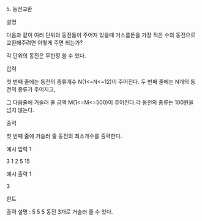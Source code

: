 5\. 동전교환

설명

다음과 같이 여러 단위의 동전들이 주어져 있을때 거스름돈을 가장 적은 수의 동전으로 교환해주려면 어떻게 주면 되는가?

각 단위의 동전은 무한정 쓸 수 있다.

입력

첫 번째 줄에는 동전의 종류개수 N(1<=N<=12)이 주어진다. 두 번째 줄에는 N개의 동전의 종류가 주어지고,

그 다음줄에 거슬러 줄 금액 M(1<=M<=500)이 주어진다.각 동전의 종류는 100원을 넘지 않는다.

출력

첫 번째 줄에 거슬러 줄 동전의 최소개수를 출력한다.

예시 입력 1

3
1 2 5
15

예시 출력 1

3

힌트

출력 설명 : 5 5 5 동전 3개로 거슬러 줄 수 있다.